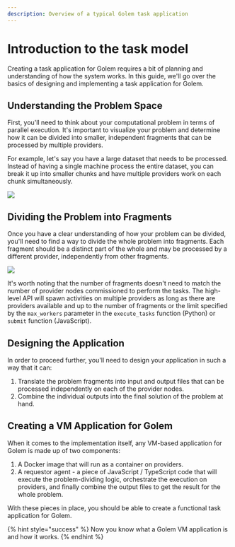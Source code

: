 ```yaml
---
description: Overview of a typical Golem task application
---
```


# Introduction to the task model

Creating a task application for Golem requires a bit of planning and understanding of how the system works. In this guide, we'll go over the basics of designing and implementing a task application for Golem.

## Understanding the Problem Space

First, you'll need to think about your computational problem in terms of parallel execution. It's important to visualize your problem and determine how it can be divided into smaller, independent fragments that can be processed by multiple providers.

For example, let's say you have a large dataset that needs to be processed. Instead of having a single machine process the entire dataset, you can break it up into smaller chunks and have multiple providers work on each chunk simultaneously.

![](../../.gitbook/assets/tutorial-01.jpg)

## Dividing the Problem into Fragments

Once you have a clear understanding of how your problem can be divided, you'll need to find a way to divide the whole problem into fragments. Each fragment should be a distinct part of the whole and may be processed by a different provider, independently from other fragments.

![](../../.gitbook/assets/tutorial-02.jpg)

It's worth noting that the number of fragments doesn't need to match the number of provider nodes commissioned to perform the tasks. The high-level API will spawn activities on multiple providers as long as there are providers available and up to the number of fragments or the limit specified by the `max_workers` parameter in the `execute_tasks` function (Python) or `submit` function (JavaScript).

## Designing the Application

In order to proceed further, you'll need to design your application in such a way that it can:

1. Translate the problem fragments into input and output files that can be processed independently on each of the provider nodes.
2. Combine the individual outputs into the final solution of the problem at hand.

## Creating a VM Application for Golem

When it comes to the implementation itself, any VM-based application for Golem is made up of two components:

1. A Docker image that will run as a container on providers.
2. A requestor agent - a piece of JavaScript / TypeScript code that will execute the problem-dividing logic, orchestrate the execution on providers, and finally combine the output files to get the result for the whole problem.

With these pieces in place, you should be able to create a functional task application for Golem.

{% hint style="success" %}
Now you know what a Golem VM application is and how it works.
{% endhint %}
